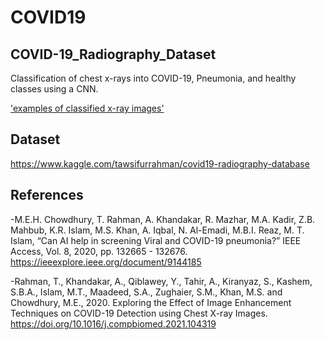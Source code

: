 # COVID19
## COVID-19_Radiography_Dataset

Classification of chest x-rays into COVID-19, Pneumonia, and healthy classes using a CNN.

['examples of classified x-ray images'](https://github.com/karencfisher/COVID19/blob/main/examples.png?raw=true)

## Dataset
https://www.kaggle.com/tawsifurrahman/covid19-radiography-database

## References
-M.E.H. Chowdhury, T. Rahman, A. Khandakar, R. Mazhar, M.A. Kadir, Z.B. Mahbub, K.R. Islam, M.S. Khan, A. Iqbal, N. Al-Emadi, M.B.I. Reaz, M. T. Islam, “Can AI help in screening Viral and COVID-19 pneumonia?” IEEE Access, Vol. 8, 2020, pp. 132665 - 132676. 
https://ieeexplore.ieee.org/document/9144185 

-Rahman, T., Khandakar, A., Qiblawey, Y., Tahir, A., Kiranyaz, S., Kashem, S.B.A., Islam, M.T., Maadeed, S.A., Zughaier, S.M., Khan, M.S. and Chowdhury, M.E., 2020. Exploring the Effect of Image Enhancement Techniques on COVID-19 Detection using Chest X-ray Images. 
https://doi.org/10.1016/j.compbiomed.2021.104319
